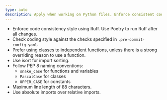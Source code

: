 ```yaml
---
type: auto
description: Apply when working on Python files. Enforce consistent coding style using Ruff, Poetry, isort, and PEP 8 conventions.
---
```


- Enforce code consistency style using Ruff. Use Poetry to run Ruff after all changes.
- Check coding style against the checks specified in `.pre-commit-config.yaml`.
- Prefer using classes to independent functions, unless there is a strong overriding reason to use a function.
- Use isort for import sorting.
- Follow PEP 8 naming conventions:
  - `snake_case` for functions and variables
  - `PascalCase` for classes
  - `UPPER_CASE` for constants
- Maximum line length of 88 characters.
- Use absolute imports over relative imports.
